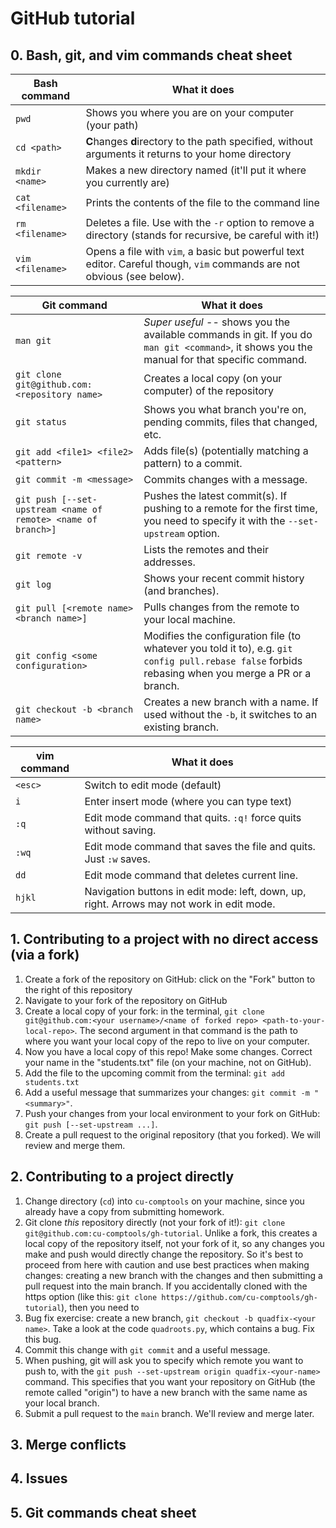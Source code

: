 # GitHub tutorial

## 0. Bash, git, and vim commands cheat sheet

| Bash command   | What it does |
| -------- | ------- |
|`pwd` | Shows you where you are on your computer (your path) |
| `cd <path>` | **C**hanges **d**irectory to the path specified, without arguments it returns to your home directory |
| `mkdir <name>` | Makes a new directory named <name> (it'll put it where you currently are) |
| `cat <filename>` | Prints the contents of the file to the command line |
| `rm <filename>` | Deletes a file. Use with the `-r` option to remove a directory (stands for recursive, be careful with it!) |
| `vim <filename>` | Opens a file with `vim`, a basic but powerful text editor. Careful though, `vim` commands are not obvious (see below). | 



| Git command  | What it does |
| -------- | ------- |
| `man git` | *Super useful* -- shows you the available commands in git. If you do `man git <command>`, it shows you the manual for that specific command. |
| `git clone git@github.com:<repository name>`  | Creates a local copy (on your computer) of the repository |
| `git status` | Shows you what branch you're on, pending commits, files that changed, etc.    |
| `git add <file1> <file2> <pattern>` | Adds file(s) (potentially matching a pattern) to a commit. |
| `git commit -m <message>` | Commits changes with a message. | 
| `git push [--set-upstream <name of remote> <name of branch>]` | Pushes the latest commit(s). If pushing to a remote for the first time, you need to specify it with the `--set-upstream` option. |
| `git remote -v` | Lists the remotes and their addresses. |
| `git log` | Shows your recent commit history (and branches). | 
| `git pull [<remote name> <branch name>]` | Pulls changes from the remote to your local machine. | 
| `git config <some configuration>` | Modifies the configuration file (to whatever you told it to), e.g. `git config pull.rebase false` forbids rebasing when you merge a PR or a branch. | 
| `git checkout -b <branch name>` | Creates a new branch with a name. If used without the `-b`, it switches to an existing branch. | 

| vim command | What it does |
| -------- | ------- |
| `<esc>` | Switch to edit mode (default) |
| `i` | Enter insert mode (where you can type text) | 
| `:q` | Edit mode command that quits. `:q!` force quits without saving. |
| `:wq` | Edit mode command that saves the file and quits. Just `:w` saves. | 
| `dd` | Edit mode command that deletes current line. | 
| `hjkl` | Navigation buttons in edit mode: left, down, up, right. Arrows may not work in edit mode. |

## 1. Contributing to a project with no direct access (via a fork)

1. Create a fork of the repository on GitHub: click on the "Fork" button to the right of this repository
2. Navigate to your fork of the repository on GitHub
3. Create a local copy of your fork: in the terminal, `git clone git@github.com:<your username>/<name of forked repo> <path-to-your-local-repo>`. The second argument in that command is the path to where you want your local copy of the repo to live on your computer.
4. Now you have a local copy of this repo! Make some changes. Correct your name in the "students.txt" file (on your machine, not on GitHub).
5. Add the file to the upcoming commit from the terminal: `git add students.txt`
6. Add a useful message that summarizes your changes: `git commit -m "<summary>"`.
7. Push your changes from your local environment to your fork on GitHub: `git push [--set-upstream ...]`.
8. Create a pull request to the original repository (that you forked). We will review and merge them.

## 2. Contributing to a project directly 

1. Change directory (`cd`) into `cu-comptools` on your machine, since you already have a copy from submitting homework.
2. Git clone _this_ repository directly (not your fork of it!): `git clone git@github.com:cu-comptools/gh-tutorial`. Unlike a fork, this creates a local copy of the repository itself, not your fork of it, so any changes you make and push would directly change the repository. So it's best to proceed from here with caution and use best practices when making changes: creating a new branch with the changes and then submitting a pull request into the main branch. If you accidentally cloned with the https option (like this: `git clone https://github.com/cu-comptools/gh-tutorial`), then you need to 
3. Bug fix exercise: create a new branch, `git checkout -b quadfix-<your name>`. Take a look at the code `quadroots.py`, which contains a bug. Fix this bug.
4. Commit this change with `git commit` and a useful message.
5. When pushing, git will ask you to specify which remote you want to push to, with the `git push --set-upstream origin quadfix-<your-name>` command. This specifies that you want your repository on GitHub (the remote called "origin") to have a new branch with the same name as your local branch.
6. Submit a pull request to the `main` branch. We'll review and merge later.

## 3. Merge conflicts

## 4. Issues

## 5. Git commands cheat sheet
